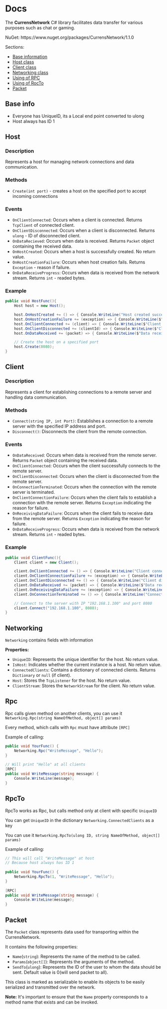 <h1>Docs</h1>
The <strong>CurrensNetwork</strong> C# library facilitates data transfer for various purposes such as chat or gaming.
<p>NuGet: https://www.nuget.org/packages/CurrensNetwork/1.1.0</p>
<p>Sections:</p>
<ul>
  <li><a href = "#baseinfo">Base information</a></li>
  <li><a href = "#host">Host class</a></li>
  <li><a href = "#client">Client class</a></li>
  <li><a href = "#networking">Networking class</a></li>
  <li><a href = "#rpc">Using of RPC</a></li>
  <li><a href = "#rpcto">Using of RocTo</a></li>
  <li><a href = "#packet">Packet</a></li>
</ul>
<div class="main" id="BaseSection">
  <h2>Base info</h2>
  <ul>
  <li>Everyone has UniqueID, its a Local end point converted to ulong</li>
  <li>Host always has ID 1</li>
</ul>

</div>
<div class="main" id="HostSection">
    <h2>Host</h2>
    <h3>Description</h3>
    <p>Represents a host for managing network connections and data communication.</p>
    <h3>Methods</h3>
    <ul>
      <li><code>Create(int port)</code> - сreates a host on the specified port to accept incoming connections</li>
    </ul>
    <h3>Events</h3>
    <ul>
        <li><code>OnClientConnected</code>: Occurs when a client is connected. Returns <code>TcpClient</code> of connected client.</li>
        <li><code>OnClientDisconnected</code>: Occurs when a client is disconnected. Returns <code>ulong</code> - ID of disconnected client.</li>
        <li><code>OnDataRecieved</code>: Occurs when data is received. Returns <code>Packet</code> object containing the received data.</li>
        <li><code>OnHostCreated</code>: Occurs when a host is successfully created. No return value.</li>
        <li><code>OnHostCreationFailure</code>: Occurs when host creation fails. Returns <code>Exception</code> - reason if failure.</li>
        <li><code>OnDataReceiveProgress</code>: Occurs when data is received from the network stream. Returns <code>int</code> - readed bytes.</li>
    </ul>
    <h3>Example</h3>
    
```cs
public void HostFunc(){
    Host host = new Host();

    host.OnHostCreated += () => { Console.WriteLine("Host created successfully."); };
    host.OnHostCreationFailure += (exception) => { Console.WriteLine($"Failed to create host: {exception.Message}"); };
    host.OnClientConnected += (client) => { Console.WriteLine($"Client connected: {client}"); };
    host.OnClientDisconnected += (clientId) => { Console.WriteLine($"Client disconnected: ID {clientId}"); };
    host.OnDataReceived += (packet) => { Console.WriteLine($"Data received: {packet.Data}"); };

    // Create the host on a specified port
    host.Create(8080);
}
```
</div>

<div class="main" id="ClientSection">
    <h2>Client</h2>
    <h3>Description</h3>
    <p>Represents a client for establishing connections to a remote server and handling data communication.</p>
    <h3>Methods</h3>
    <ul>
        <li><code>Connect(string IP, int Port)</code>: Establishes a connection to a remote server with the specified IP address and port.</li>
        <li><code>Disconnect()</code>: Disconnects the client from the remote connection.</li>
    </ul>
    <h3>Events</h3>
    <ul>
        <li><code>OnDataReceived</code>: Occurs when data is received from the remote server. Returns <code>Packet</code> object containing the received data.</li>
        <li><code>OnClientConnected</code>: Occurs when the client successfully connects to the remote server.</li>
        <li><code>OnClientDisconnected</code>: Occurs when the client is disconnected from the remote server.</li>
        <li><code>OnConnectionTerminated</code>: Occurs when the connection with the remote server is terminated.</li>
        <li><code>OnClientConnectionFailure</code>: Occurs when the client fails to establish a connection with the remote server. Returns <code>Exception</code> indicating the reason for failure.</li>
        <li><code>OnReceivingDataFailure</code>: Occurs when the client fails to receive data from the remote server. Returns <code>Exception</code> indicating the reason for failure.</li>
        <li><code>OnDataReceiveProgress</code>: Occurs when data is received from the network stream. Returns <code>int</code> - readed bytes.</li>
    </ul>
    <h3>Example</h3>
    
```cs
public void ClientFunc(){
    Client client = new Client();

    client.OnClientConnected += () => { Console.WriteLine("Client connected successfully."); };
    client.OnClientConnectionFailure += (exception) => { Console.WriteLine($"Failed to connect to server: {exception.Message}"); };
    client.OnClientDisconnected += () => { Console.WriteLine("Client disconnected."); };
    client.OnDataReceived += (packet) => { Console.WriteLine($"Data received: {packet.Data}"); };
    client.OnReceivingDataFailure += (exception) => { Console.WriteLine($"Failed to receive data: {exception.Message}"); };
    client.OnConnectionTerminated += () => { Console.WriteLine("Connection terminated."); };

    // Connect to the server with IP "192.168.1.100" and port 8080
    client.Connect("192.168.1.100", 8080);
}
```
</div>

<div class="main" id="NetwokingSection">
  <h2>Networking</h2>
  <p><code>Networking</code> contains fields with information</p>
  <strong>Properties:</strong>
    <ul>
        <li><code>UniqueID</code>: Represents the unique identifier for the host. No return value.</li>
        <li><code>IsHost</code>: Indicates whether the current instance is a host. No return value.</li>
        <li><code>ConnectedClients</code>: Contains a dictionary of connected clients. Returns <code>Dictionary</code> or <code>null</code> (if client).</li>
        <li><code>Host</code>: Stores the <code>TcpListener</code> for the host. No return value.</li>
        <li><code>ClientStream</code>: Stores the <code>NetworkStream</code> for the client. No return value.</li>
    </ul>
</div>

<div class="main" id="RpcSection">
  <h2>Rpc</h2>
  <p>Rpc calls given method on another clients, you can use it <code>Networking.Rpc(string NameOfMethod, object[] params)</code></p>
  <p>Every method, which calls with <code>Rpc</code> must have attribute <code>[RPC]</code></p>
  <p>Example of calling: </p>
    
```cs
public void YourFunc() {
    Networking.Rpc("WriteMessage", "Hello");
}
    
// Will print "Hello" at all clients
[RPC] 
public void WriteMessage(string message) {
    Console.WriteLine(message);
}
```

</div>

<div class="main" id="RpcToSection">
  <h2>RpcTo</h2>
  <p>RpcTo works as Rpc, but calls method only at client with specific <code>UniqueID</code></p>
  <p>You can get <code>UniqueID</code> in the dictionary <code>Networking.ConnectedClients</code> as a key</p>
  <p>You can use it <code>Networking.RpcTo(ulong ID, string NameOfMethod, object[] params)</code></p>
  <p>Example of calling: </p>
    
```cs
// This will call "WriteMessage" at host
// Because host always has ID 1
    
public void YourFunc() {
    Networking.RpcTo(1, "WriteMessage", "Hello");
}
    
[RPC]
public void WriteMessage(string message) {
    Console.WriteLine(message);
}
```
</div>

<div class = "main id = "PacketSection">
  <h2>Packet</h2>
    <p>The <code>Packet</code> class represents data used for transporting within the CurrensNetwork.</p>
    <p>It contains the following properties:</p>
    <ul>
        <li><code>Name</code>(<code>string</code>): Represents the name of the method to be called.</li>
        <li><code>Params</code>(<code>object[]</code>): Represents the arguments of the method.</li>
        <li><code>SendTo</code>(<code>ulong</code>): Represents the ID of the user to whom the data should be sent. Default value is 0(will send packet to all).</li>
    </ul>
    <p>This class is marked as serializable to enable its objects to be easily serialized and transmitted over the network.</p>
    <p><strong>Note:</strong> It's important to ensure that the <code>Name</code> property corresponds to a method name that exists and can be invoked.</p>
</div>
